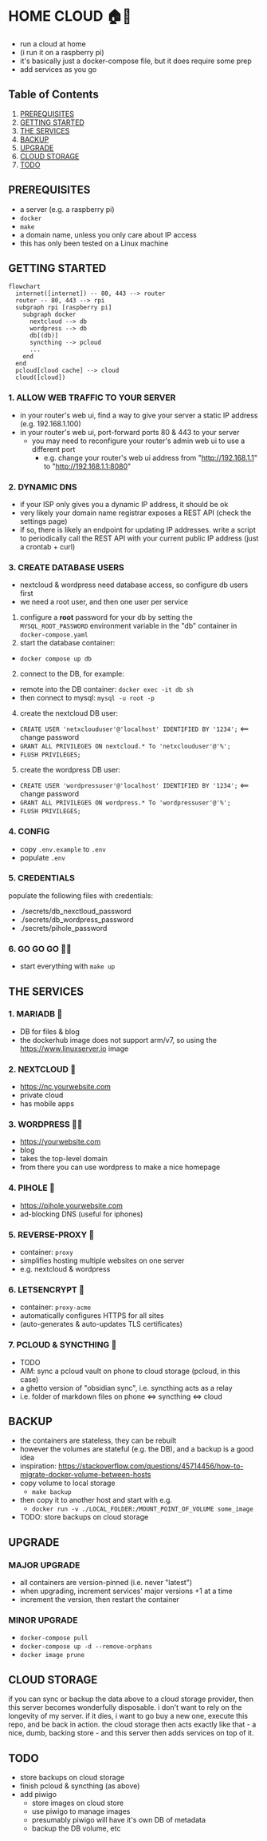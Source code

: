 # HOME CLOUD 🏠💨

- run a cloud at home
- (i run it on a raspberry pi)
- it's basically just a docker-compose file, but it does require some prep
- add services as you go


## Table of Contents
1. [PREREQUISITES](#prerequisites)
2. [GETTING STARTED](#getting-started)
3. [THE SERVICES](#the-services)
4. [BACKUP](#backup)
5. [UPGRADE](#upgrade)
6. [CLOUD STORAGE](#cloud-storage)
6. [TODO](#todo)


## PREREQUISITES <a name="prerequisites"></a>
- a server (e.g. a raspberry pi)
- `docker`
- `make`
- a domain name, unless you only care about IP access
- this has only been tested on a Linux machine

## GETTING STARTED <a name="getting-started"></a>

```mermaid
flowchart 
  internet([internet]) -- 80, 443 --> router
  router -- 80, 443 --> rpi
  subgraph rpi [raspberry pi]
    subgraph docker
      nextcloud --> db
      wordpress --> db
      db[(db)]
      syncthing --> pcloud
      ...
    end
  end
  pcloud[cloud cache] --> cloud
  cloud([cloud])
```

### 1. ALLOW WEB TRAFFIC TO YOUR SERVER
- in your router's web ui, find a way to give your server a static IP address (e.g. 192.168.1.100)
- in your router's web ui, port-forward ports 80 & 443 to your server
  - you may need to reconfigure your router's admin web ui to use a different port
    - e.g. change your router's web ui address from "http://192.168.1.1" to "http://192.168.1.1:8080"


### 2. DYNAMIC DNS
- if your ISP only gives you a dynamic IP address, it should be ok
- very likely your domain name registrar exposes a REST API (check the settings page)
- if so, there is likely an endpoint for updating IP addresses. write a script to periodically call the REST API with your current public IP address (just a crontab + curl)


### 3. CREATE DATABASE USERS
- nextcloud & wordpress need database access, so configure db users first
- we need a root user, and then one user per service

1. configure a **root** password for your db by setting the `MYSQL_ROOT_PASSWORD` environment variable in the "db" container in `docker-compose.yaml`
2. start the database container:
  - `docker compose up db`
2. connect to the DB, for example:
  - remote into the DB container: `docker exec -it db sh`
  - then connect to mysql: `mysql -u root -p`
4. create the nextcloud DB user:
  - `CREATE USER 'netxclouduser'@'localhost' IDENTIFIED BY '1234';`   <== change password
  - `GRANT ALL PRIVILEGES ON nextcloud.* To 'netxclouduser'@'%';`
  - `FLUSH PRIVILEGES;`
5. create the wordpress DB user:
  - `CREATE USER 'wordpressuser'@'localhost' IDENTIFIED BY '1234';`   <== change password
  - `GRANT ALL PRIVILEGES ON wordpress.* To 'wordpressuser'@'%';`
  - `FLUSH PRIVILEGES;`

### 4. CONFIG
- copy `.env.example` to `.env`
- populate `.env`

### 5. CREDENTIALS
populate the following files with credentials:
- ./secrets/db_nexctloud_password
- ./secrets/db_wordpress_password
- ./secrets/pihole_password

### 6. GO GO GO 🏃‍♂️
- start everything with `make up`


## THE SERVICES <a name="the-services"></a>

### 1. MARIADB 💾
- DB for files & blog
- the dockerhub image does not support arm/v7, so using the https://www.linuxserver.io image

### 2. NEXTCLOUD 💨
- https://nc.yourwebsite.com
- private cloud
- has mobile apps

### 3. WORDPRESS 👨‍💻
- https://yourwebsite.com
- blog
- takes the top-level domain
- from there you can use wordpress to make a nice homepage

### 4. PIHOLE 🛑
- https://pihole.yourwebsite.com
- ad-blocking DNS (useful for iphones)

### 5. REVERSE-PROXY 🚦
- container: `proxy` 
- simplifies hosting multiple websites on one server
- e.g. nextcloud & wordpress

### 6. LETSENCRYPT 🔐
- container: `proxy-acme`
- automatically configures HTTPS for all sites
- (auto-generates & auto-updates TLS certificates)

### 7. PCLOUD & SYNCTHING 🔄
- TODO
- AIM: sync a pcloud vault on phone to cloud storage (pcloud, in this case)
- a ghetto version of "obsidian sync", i.e. syncthing acts as a relay
- i.e. folder of markdown files on phone <=> syncthing <=> cloud


## BACKUP <a name="backup"></a>
- the containers are stateless, they can be rebuilt
- however the volumes are stateful (e.g. the DB), and a backup is a good idea
- inspiration: https://stackoverflow.com/questions/45714456/how-to-migrate-docker-volume-between-hosts 
- copy volume to local storage
  - `make backup`
- then copy it to another host and start with e.g.
  - `docker run -v ./LOCAL_FOLDER:/MOUNT_POINT_OF_VOLUME some_image`
- TODO: store backups on cloud storage

## UPGRADE <a name="upgrade"></a>

### MAJOR UPGRADE
- all containers are version-pinned (i.e. never "latest")
- when upgrading, increment services' major versions +1 at a time
- increment the version, then restart the container

### MINOR UPGRADE
- `docker-compose pull`
- `docker-compose up -d --remove-orphans`
- `docker image prune`


## CLOUD STORAGE <a name="cloud-storage"></a>
if you can sync or backup the data above to a cloud storage provider, then this server becomes wonderfully disposable. i don't want to rely on the longevity of my server. if it dies, i want to go buy a new one, execute this repo, and be back in action. the cloud storage then acts exactly like that - a nice, dumb, backing store - and this server then adds services on top of it.


## TODO <a name="todo"></a>
- store backups on cloud storage
- finish pcloud & syncthing (as above)
- add piwigo
  - store images on cloud store
  - use piwigo to manage images
  - presumably piwigo will have it's own DB of metadata
  - backup the DB volume, etc

